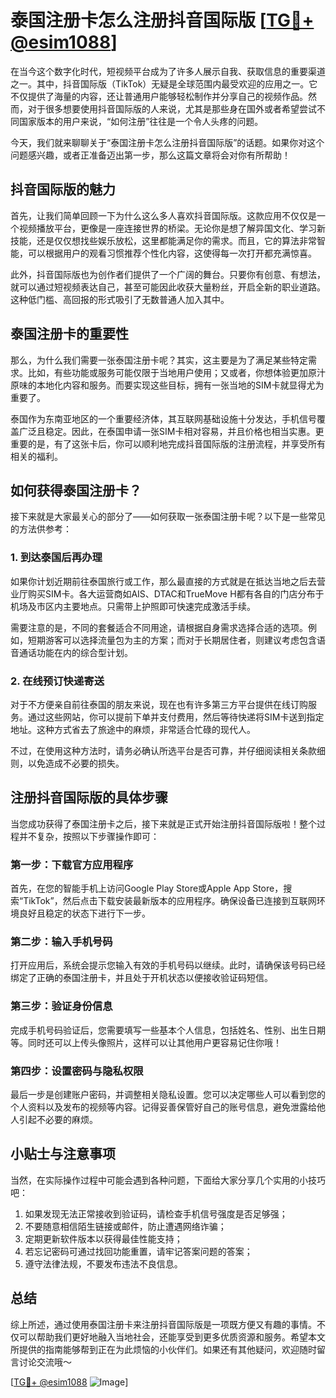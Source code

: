 # 泰国注册卡怎么注册抖音国际版 [[TG💪+ @esim1088](https://t.me/s/esim1088)]

在当今这个数字化时代，短视频平台成为了许多人展示自我、获取信息的重要渠道之一。其中，抖音国际版（TikTok）无疑是全球范围内最受欢迎的应用之一。它不仅提供了海量的内容，还让普通用户能够轻松制作并分享自己的视频作品。然而，对于很多想要使用抖音国际版的人来说，尤其是那些身在国外或者希望尝试不同国家版本的用户来说，“如何注册”往往是一个令人头疼的问题。

今天，我们就来聊聊关于“泰国注册卡怎么注册抖音国际版”的话题。如果你对这个问题感兴趣，或者正准备迈出第一步，那么这篇文章将会对你有所帮助！

## 抖音国际版的魅力

首先，让我们简单回顾一下为什么这么多人喜欢抖音国际版。这款应用不仅仅是一个视频播放平台，更像是一座连接世界的桥梁。无论你是想了解异国文化、学习新技能，还是仅仅想找些娱乐放松，这里都能满足你的需求。而且，它的算法非常智能，可以根据用户的观看习惯推荐个性化内容，这使得每一次打开都充满惊喜。

此外，抖音国际版也为创作者们提供了一个广阔的舞台。只要你有创意、有想法，就可以通过短视频表达自己，甚至可能因此收获大量粉丝，开启全新的职业道路。这种低门槛、高回报的形式吸引了无数普通人加入其中。

## 泰国注册卡的重要性

那么，为什么我们需要一张泰国注册卡呢？其实，这主要是为了满足某些特定需求。比如，有些功能或服务可能仅限于当地用户使用；又或者，你想体验更加原汁原味的本地化内容和服务。而要实现这些目标，拥有一张当地的SIM卡就显得尤为重要了。

泰国作为东南亚地区的一个重要经济体，其互联网基础设施十分发达，手机信号覆盖广泛且稳定。因此，在泰国申请一张SIM卡相对容易，并且价格也相当实惠。更重要的是，有了这张卡后，你可以顺利地完成抖音国际版的注册流程，并享受所有相关的福利。

## 如何获得泰国注册卡？

接下来就是大家最关心的部分了——如何获取一张泰国注册卡呢？以下是一些常见的方法供参考：

### 1. 到达泰国后再办理

如果你计划近期前往泰国旅行或工作，那么最直接的方式就是在抵达当地之后去营业厅购买SIM卡。各大运营商如AIS、DTAC和TrueMove H都有各自的门店分布于机场及市区内主要地点。只需带上护照即可快速完成激活手续。

需要注意的是，不同的套餐适合不同用途，请根据自身需求选择合适的选项。例如，短期游客可以选择流量包为主的方案；而对于长期居住者，则建议考虑包含语音通话功能在内的综合型计划。

### 2. 在线预订快递寄送

对于不方便亲自前往泰国的朋友来说，现在也有许多第三方平台提供在线订购服务。通过这些网站，你可以提前下单并支付费用，然后等待快递将SIM卡送到指定地址。这种方式省去了旅途中的麻烦，非常适合忙碌的现代人。

不过，在使用这种方法时，请务必确认所选平台是否可靠，并仔细阅读相关条款细则，以免造成不必要的损失。

## 注册抖音国际版的具体步骤

当您成功获得了泰国注册卡之后，接下来就是正式开始注册抖音国际版啦！整个过程并不复杂，按照以下步骤操作即可：

### 第一步：下载官方应用程序

首先，在您的智能手机上访问Google Play Store或Apple App Store，搜索“TikTok”，然后点击下载安装最新版本的应用程序。确保设备已连接到互联网环境良好且稳定的状态下进行下一步。

### 第二步：输入手机号码

打开应用后，系统会提示您输入有效的手机号码以继续。此时，请确保该号码已经绑定了正确的泰国注册卡，并且处于开机状态以便接收验证码短信。

### 第三步：验证身份信息

完成手机号码验证后，您需要填写一些基本个人信息，包括姓名、性别、出生日期等。同时还可以上传头像照片，这样可以让其他用户更容易记住你哦！

### 第四步：设置密码与隐私权限

最后一步是创建账户密码，并调整相关隐私设置。您可以决定哪些人可以看到您的个人资料以及发布的视频等内容。记得妥善保管好自己的账号信息，避免泄露给他人引起不必要的麻烦。

## 小贴士与注意事项

当然，在实际操作过程中可能会遇到各种问题，下面给大家分享几个实用的小技巧吧：

1. 如果发现无法正常接收到验证码，请检查手机信号强度是否足够强；
2. 不要随意相信陌生链接或邮件，防止遭遇网络诈骗；
3. 定期更新软件版本以获得最佳性能支持；
4. 若忘记密码可通过找回功能重置，请牢记答案问题的答案；
5. 遵守法律法规，不要发布违法不良信息。

## 总结

综上所述，通过使用泰国注册卡来注册抖音国际版是一项既方便又有趣的事情。不仅可以帮助我们更好地融入当地社会，还能享受到更多优质资源和服务。希望本文所提供的指南能够帮到正在为此烦恼的小伙伴们。如果还有其他疑问，欢迎随时留言讨论交流哦～

[[TG💪+ @esim1088](https://t.me/s/esim1088) ![Image](https://i.postimg.cc/4NQfJmqS/Snipaste-2025-05-13-00-14-12.png)]